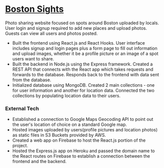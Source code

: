 # [Boston Sights](https://bostonsights.web.app/)
Photo sharing website focused on spots around Boston uploaded by locals. User login and signup required to add new places and upload photos.
Guests can view all users and photos posted.

* Built the frontend using React.js and React Hooks. User interface includes signup and login pages plus a form page to fill out information 
and upload images, whether it be a profile picture or an image of a spot users want to share.
* Built the backend in Node.js using the Express framework. Created a REST API that connects with the React app which takes requests and forwards 
to the database. Responds back to the frontend with data sent from the database. 
* Initialized database using MongoDB. Created 2 main collections - one for user information and another for location data. Connected the two 
collections by populating location data to their users. 

### External Tech

* Established a connection to Google Maps Geocoding API to point out the user's location of choice on a standard Google map.
* Hosted images uploaded by users(profile pictures and location photos) as static files in S3 Buckets provided by AWS.
* Created a web app on Firebase to host the React.js portion of the project.
* Hosted the Express.js app on Heroku and passed the domain name to the React routes on Firebase to establish a connection 
between the frontend and the backend.

